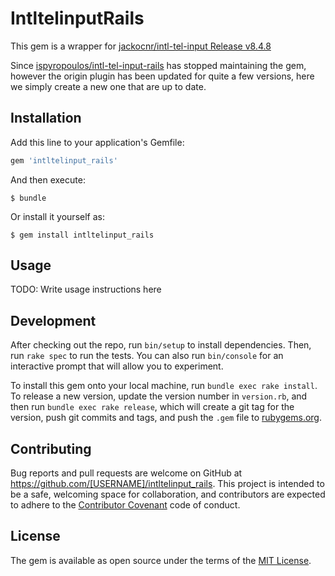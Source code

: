 # IntltelinputRails

This gem is a wrapper for [jackocnr/intl-tel-input Release v8.4.8](https://github.com/jackocnr/intl-tel-input)

Since [ispyropoulos/intl-tel-input-rails](https://github.com/ispyropoulos/intl-tel-input-rails) has stopped maintaining the gem, however the origin plugin has been updated for quite a few versions, here we simply create a new one that are up to date.

## Installation

Add this line to your application's Gemfile:

```ruby
gem 'intltelinput_rails'
```

And then execute:

    $ bundle

Or install it yourself as:

    $ gem install intltelinput_rails

## Usage

TODO: Write usage instructions here

## Development

After checking out the repo, run `bin/setup` to install dependencies. Then, run `rake spec` to run the tests. You can also run `bin/console` for an interactive prompt that will allow you to experiment.

To install this gem onto your local machine, run `bundle exec rake install`. To release a new version, update the version number in `version.rb`, and then run `bundle exec rake release`, which will create a git tag for the version, push git commits and tags, and push the `.gem` file to [rubygems.org](https://rubygems.org).

## Contributing

Bug reports and pull requests are welcome on GitHub at https://github.com/[USERNAME]/intltelinput_rails. This project is intended to be a safe, welcoming space for collaboration, and contributors are expected to adhere to the [Contributor Covenant](http://contributor-covenant.org) code of conduct.


## License

The gem is available as open source under the terms of the [MIT License](http://opensource.org/licenses/MIT).

